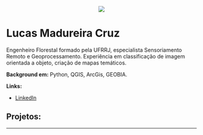 

<p align="center">
  <img src="https://raw.githubusercontent.com/carlosfab/template_portfolio/master/banner.png" >
</p>

# Lucas Madureira Cruz
Engenheiro Florestal formado pela UFRRJ, especialista Sensoriamento Remoto e Geoprocessamento. Experiência em classificação de imagem orientada a objeto, criação de mapas temáticos.

**Background em:** Python, QGIS, ArcGis, GEOBIA.

**Links:**

* [LinkedIn](www.linkedin.com/in/lucasmad)


## Projetos:

---



